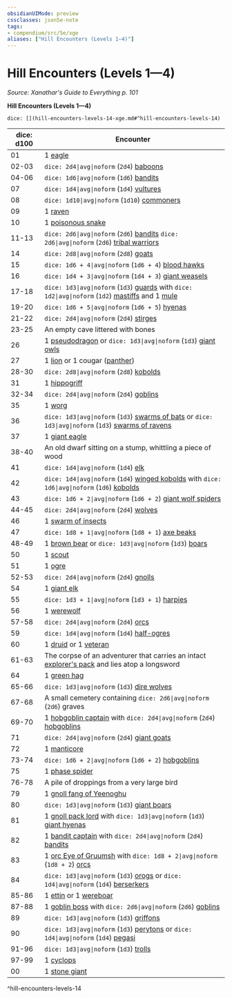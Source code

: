 ```yaml
---
obsidianUIMode: preview
cssclasses: json5e-note
tags:
- compendium/src/5e/xge
aliases: ["Hill Encounters (Levels 1—4)"]
---
```

# Hill Encounters (Levels 1—4)
*Source: Xanathar's Guide to Everything p. 101* 

**Hill Encounters (Levels 1—4)**

`dice: [](hill-encounters-levels-14-xge.md#^hill-encounters-levels-14)`

| dice: d100 | Encounter |
|------------|-----------|
| 01 | 1 [eagle](/3-Mechanics/CLI/bestiary/beast/eagle.md) |
| 02-03 | `dice: 2d4\|avg\|noform` (`2d4`) [baboons](/3-Mechanics/CLI/bestiary/beast/baboon.md) |
| 04-06 | `dice: 1d6\|avg\|noform` (`1d6`) [bandits](/3-Mechanics/CLI/bestiary/humanoid/bandit.md) |
| 07 | `dice: 1d4\|avg\|noform` (`1d4`) [vultures](/3-Mechanics/CLI/bestiary/beast/vulture.md) |
| 08 | `dice: 1d10\|avg\|noform` (`1d10`) [commoners](/3-Mechanics/CLI/bestiary/humanoid/commoner.md) |
| 09 | 1 [raven](/3-Mechanics/CLI/bestiary/beast/raven.md) |
| 10 | 1 [poisonous snake](/3-Mechanics/CLI/bestiary/beast/poisonous-snake.md) |
| 11-13 | `dice: 2d6\|avg\|noform` (`2d6`) [bandits](/3-Mechanics/CLI/bestiary/humanoid/bandit.md) `dice: 2d6\|avg\|noform` (`2d6`) [tribal warriors](/3-Mechanics/CLI/bestiary/humanoid/tribal-warrior.md) |
| 14 | `dice: 2d8\|avg\|noform` (`2d8`) [goats](/3-Mechanics/CLI/bestiary/beast/goat.md) |
| 15 | `dice: 1d6 + 4\|avg\|noform` (`1d6 + 4`) [blood hawks](/3-Mechanics/CLI/bestiary/beast/blood-hawk.md) |
| 16 | `dice: 1d4 + 3\|avg\|noform` (`1d4 + 3`) [giant weasels](/3-Mechanics/CLI/bestiary/beast/giant-weasel.md) |
| 17-18 | `dice: 1d3\|avg\|noform` (`1d3`) [guards](/3-Mechanics/CLI/bestiary/humanoid/guard.md) with `dice: 1d2\|avg\|noform` (`1d2`) [mastiffs](/3-Mechanics/CLI/bestiary/beast/mastiff.md) and 1 [mule](/3-Mechanics/CLI/bestiary/beast/mule.md) |
| 19-20 | `dice: 1d6 + 5\|avg\|noform` (`1d6 + 5`) [hyenas](/3-Mechanics/CLI/bestiary/beast/hyena.md) |
| 21-22 | `dice: 2d4\|avg\|noform` (`2d4`) [stirges](/3-Mechanics/CLI/bestiary/beast/stirge.md) |
| 23-25 | An empty cave littered with bones |
| 26 | 1 [pseudodragon](/3-Mechanics/CLI/bestiary/dragon/pseudodragon.md) or `dice: 1d3\|avg\|noform` (`1d3`) [giant owls](/3-Mechanics/CLI/bestiary/beast/giant-owl.md) |
| 27 | 1 [lion](/3-Mechanics/CLI/bestiary/beast/lion.md) or 1 cougar ([panther](/3-Mechanics/CLI/bestiary/beast/panther.md)) |
| 28-30 | `dice: 2d8\|avg\|noform` (`2d8`) [kobolds](/3-Mechanics/CLI/bestiary/humanoid/kobold.md) |
| 31 | 1 [hippogriff](/3-Mechanics/CLI/bestiary/monstrosity/hippogriff.md) |
| 32-34 | `dice: 2d4\|avg\|noform` (`2d4`) [goblins](/3-Mechanics/CLI/bestiary/humanoid/goblin.md) |
| 35 | 1 [worg](/3-Mechanics/CLI/bestiary/monstrosity/worg.md) |
| 36 | `dice: 1d3\|avg\|noform` (`1d3`) [swarms of bats](/3-Mechanics/CLI/bestiary/beast/swarm-of-bats.md) or `dice: 1d3\|avg\|noform` (`1d3`) [swarms of ravens](/3-Mechanics/CLI/bestiary/beast/swarm-of-ravens.md) |
| 37 | 1 [giant eagle](/3-Mechanics/CLI/bestiary/beast/giant-eagle.md) |
| 38-40 | An old dwarf sitting on a stump, whittling a piece of wood |
| 41 | `dice: 1d4\|avg\|noform` (`1d4`) [elk](/3-Mechanics/CLI/bestiary/beast/elk.md) |
| 42 | `dice: 1d4\|avg\|noform` (`1d4`) [winged kobolds](/3-Mechanics/CLI/bestiary/humanoid/winged-kobold.md) with `dice: 1d6\|avg\|noform` (`1d6`) [kobolds](/3-Mechanics/CLI/bestiary/humanoid/kobold.md) |
| 43 | `dice: 1d6 + 2\|avg\|noform` (`1d6 + 2`) [giant wolf spiders](/3-Mechanics/CLI/bestiary/beast/giant-wolf-spider.md) |
| 44-45 | `dice: 2d4\|avg\|noform` (`2d4`) [wolves](/3-Mechanics/CLI/bestiary/beast/wolf.md) |
| 46 | 1 [swarm of insects](/3-Mechanics/CLI/bestiary/beast/swarm-of-insects.md) |
| 47 | `dice: 1d8 + 1\|avg\|noform` (`1d8 + 1`) [axe beaks](/3-Mechanics/CLI/bestiary/beast/axe-beak.md) |
| 48-49 | 1 [brown bear](/3-Mechanics/CLI/bestiary/beast/brown-bear.md) or `dice: 1d3\|avg\|noform` (`1d3`) [boars](/3-Mechanics/CLI/bestiary/beast/boar.md) |
| 50 | 1 [scout](/3-Mechanics/CLI/bestiary/humanoid/scout.md) |
| 51 | 1 [ogre](/3-Mechanics/CLI/bestiary/giant/ogre.md) |
| 52-53 | `dice: 2d4\|avg\|noform` (`2d4`) [gnolls](/3-Mechanics/CLI/bestiary/humanoid/gnoll.md) |
| 54 | 1 [giant elk](/3-Mechanics/CLI/bestiary/beast/giant-elk.md) |
| 55 | `dice: 1d3 + 1\|avg\|noform` (`1d3 + 1`) [harpies](/3-Mechanics/CLI/bestiary/monstrosity/harpy.md) |
| 56 | 1 [werewolf](/3-Mechanics/CLI/bestiary/humanoid/werewolf.md) |
| 57-58 | `dice: 2d4\|avg\|noform` (`2d4`) [orcs](/3-Mechanics/CLI/bestiary/humanoid/orc.md) |
| 59 | `dice: 1d4\|avg\|noform` (`1d4`) [half-ogres](/3-Mechanics/CLI/bestiary/giant/half-ogre-ogrillon.md) |
| 60 | 1 [druid](/3-Mechanics/CLI/bestiary/humanoid/druid.md) or 1 [veteran](/3-Mechanics/CLI/bestiary/humanoid/veteran.md) |
| 61-63 | The corpse of an adventurer that carries an intact [explorer's pack](/3-Mechanics/CLI/items/explorers-pack.md) and lies atop a longsword |
| 64 | 1 [green hag](/3-Mechanics/CLI/bestiary/fey/green-hag.md) |
| 65-66 | `dice: 1d3\|avg\|noform` (`1d3`) [dire wolves](/3-Mechanics/CLI/bestiary/beast/dire-wolf.md) |
| 67-68 | A small cemetery containing `dice: 2d6\|avg\|noform` (`2d6`) graves |
| 69-70 | 1 [hobgoblin captain](/3-Mechanics/CLI/bestiary/humanoid/hobgoblin-captain.md) with `dice: 2d4\|avg\|noform` (`2d4`) [hobgoblins](/3-Mechanics/CLI/bestiary/humanoid/hobgoblin.md) |
| 71 | `dice: 2d4\|avg\|noform` (`2d4`) [giant goats](/3-Mechanics/CLI/bestiary/beast/giant-goat.md) |
| 72 | 1 [manticore](/3-Mechanics/CLI/bestiary/monstrosity/manticore.md) |
| 73-74 | `dice: 1d6 + 2\|avg\|noform` (`1d6 + 2`) [hobgoblins](/3-Mechanics/CLI/bestiary/humanoid/hobgoblin.md) |
| 75 | 1 [phase spider](/3-Mechanics/CLI/bestiary/monstrosity/phase-spider.md) |
| 76-78 | A pile of droppings from a very large bird |
| 79 | 1 [gnoll fang of Yeenoghu](/3-Mechanics/CLI/bestiary/fiend/gnoll-fang-of-yeenoghu.md) |
| 80 | `dice: 1d3\|avg\|noform` (`1d3`) [giant boars](/3-Mechanics/CLI/bestiary/beast/giant-boar.md) |
| 81 | 1 [gnoll pack lord](/3-Mechanics/CLI/bestiary/humanoid/gnoll-pack-lord.md) with `dice: 1d3\|avg\|noform` (`1d3`) [giant hyenas](/3-Mechanics/CLI/bestiary/beast/giant-hyena.md) |
| 82 | 1 [bandit captain](/3-Mechanics/CLI/bestiary/humanoid/bandit-captain.md) with `dice: 2d4\|avg\|noform` (`2d4`) [bandits](/3-Mechanics/CLI/bestiary/humanoid/bandit.md) |
| 83 | 1 [orc Eye of Gruumsh](/3-Mechanics/CLI/bestiary/humanoid/orc-eye-of-gruumsh.md) with `dice: 1d8 + 2\|avg\|noform` (`1d8 + 2`) [orcs](/3-Mechanics/CLI/bestiary/humanoid/orc.md) |
| 84 | `dice: 1d3\|avg\|noform` (`1d3`) [orogs](/3-Mechanics/CLI/bestiary/humanoid/orog.md) or `dice: 1d4\|avg\|noform` (`1d4`) [berserkers](/3-Mechanics/CLI/bestiary/humanoid/berserker.md) |
| 85-86 | 1 [ettin](/3-Mechanics/CLI/bestiary/giant/ettin.md) or 1 [wereboar](/3-Mechanics/CLI/bestiary/humanoid/wereboar.md) |
| 87-88 | 1 [goblin boss](/3-Mechanics/CLI/bestiary/humanoid/goblin-boss.md) with `dice: 2d6\|avg\|noform` (`2d6`) [goblins](/3-Mechanics/CLI/bestiary/humanoid/goblin.md) |
| 89 | `dice: 1d3\|avg\|noform` (`1d3`) [griffons](/3-Mechanics/CLI/bestiary/monstrosity/griffon.md) |
| 90 | `dice: 1d3\|avg\|noform` (`1d3`) [perytons](/3-Mechanics/CLI/bestiary/monstrosity/peryton.md) or `dice: 1d4\|avg\|noform` (`1d4`) [pegasi](/3-Mechanics/CLI/bestiary/celestial/pegasus.md) |
| 91-96 | `dice: 1d3\|avg\|noform` (`1d3`) [trolls](/3-Mechanics/CLI/bestiary/giant/troll.md) |
| 97-99 | 1 [cyclops](/3-Mechanics/CLI/bestiary/giant/cyclops.md) |
| 00 | 1 [stone giant](/3-Mechanics/CLI/bestiary/giant/stone-giant.md) |
^hill-encounters-levels-14